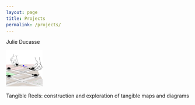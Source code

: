 ```yaml
---
layout: page
title: Projects
permalink: /projects/
---
```



Julie Ducasse


<img class="picture" src="/assets/thumbnail.png">

Tangible Reels: construction and exploration of tangible maps and diagrams

